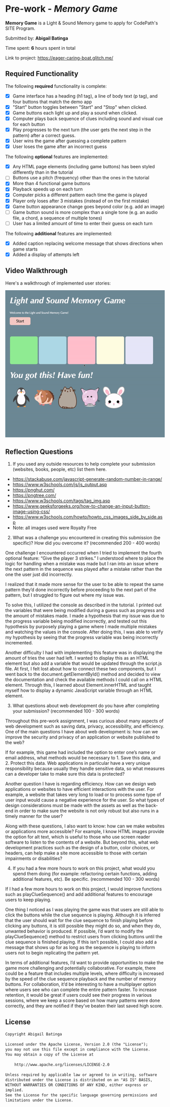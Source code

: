 # Pre-work - *Memory Game*

**Memory Game** is a Light & Sound Memory game to apply for CodePath's SITE Program. 

Submitted by: **Abigail Batinga**

Time spent: **6** hours spent in total

Link to project: https://eager-caring-boat.glitch.me/

## Required Functionality

The following **required** functionality is complete:

* [x] Game interface has a heading (h1 tag), a line of body text (p tag), and four buttons that match the demo app
* [x] "Start" button toggles between "Start" and "Stop" when clicked. 
* [x] Game buttons each light up and play a sound when clicked. 
* [x] Computer plays back sequence of clues including sound and visual cue for each button
* [x] Play progresses to the next turn (the user gets the next step in the pattern) after a correct guess. 
* [x] User wins the game after guessing a complete pattern
* [x] User loses the game after an incorrect guess

The following **optional** features are implemented:

* [x] Any HTML page elements (including game buttons) has been styled differently than in the tutorial
* [ ] Buttons use a pitch (frequency) other than the ones in the tutorial
* [x] More than 4 functional game buttons
* [x] Playback speeds up on each turn
* [x] Computer picks a different pattern each time the game is played
* [x] Player only loses after 3 mistakes (instead of on the first mistake)
* [x] Game button appearance change goes beyond color (e.g. add an image)
* [ ] Game button sound is more complex than a single tone (e.g. an audio file, a chord, a sequence of multiple tones)
* [ ] User has a limited amount of time to enter their guess on each turn

The following **additional** features are implemented:

- [x] Added caption replacing welcome message that shows directions when game starts
- [x] Added a display of attempts left

## Video Walkthrough

Here's a walkthrough of implemented user stories:

![](gameplay.gif)


## Reflection Questions
1. If you used any outside resources to help complete your submission (websites, books, people, etc) list them here. 
- https://stackabuse.com/javascript-generate-random-number-in-range/
- https://www.w3schools.com/js/js_output.asp 
- https://pnghut.com/ 
- https://pngtree.com/ 
- https://www.w3schools.com/tags/tag_img.asp 
- https://www.geeksforgeeks.org/how-to-change-an-input-button-image-using-css/ 
- https://www.w3schools.com/howto/howto_css_images_side_by_side.asp 
- Note: all images used were Royalty Free

2. What was a challenge you encountered in creating this submission (be specific)? How did you overcome it? (recommended 200 - 400 words) 

One challenge I encountered occurred when I tried to implement the fourth optional feature: “Give the player 3 strikes.” I understood where to place the logic for handling when a mistake was made but I ran into an issue where the next pattern in the sequence was played after a mistake rather than the one the user just did incorrectly.

I realized that it made more sense for the user to be able to repeat the same pattern they’d done incorrectly before proceeding to the next part of the pattern, but I struggled to figure out where my issue was. 

To solve this, I utilized the console as described in the tutorial. I printed out the variables that were being modified during a guess such as progress and the amount of mistakes made. I made a hypothesis that my issue was due to the progress variable being modified incorrectly, and tested out this hypothesis by purposely playing a game where I made multiple mistakes and watching the values in the console. After doing this, I was able to verify my hypothesis by seeing that the progress variable was being incorrectly incremented. 

Another difficulty I had with implementing this feature was in displaying the amount of tries the user had left. I wanted to display this as an HTML element but also add a variable that would be updated through the script.js file. At first, I felt lost about how to connect these two components, but I went back to the document.getElementById() method and decided to view the documentation and check the available methods I could call on a HTML element. Through this, I learned about Element.innerHTML and taught myself how to display a dynamic JavaScript variable through an HTML element. 


3. What questions about web development do you have after completing your submission? (recommended 100 - 300 words) 

Throughout this pre-work assignment, I was curious about many aspects of web development such as saving data, privacy, accessibility, and efficiency. One of the main questions I have about web development is: how can we improve the security and privacy of an application or website published to the web?

If for example, this game had included the option to enter one’s name or email address, what methods would be necessary to 1. Save this data, and 2. Protect this data. Web applications in particular have a very unique responsibility because usually they handle sensitive data, so what measures can a developer take to make sure this data is protected?

Another question I have is regarding efficiency. How can we design web applications or websites to have efficient interactions with the user. For example, a website that takes very long to load or to process some type of user input would cause a negative experience for the user. So what types of design considerations must be made with the assets as well as the back-end in order to make sure the website is not only robust but also runs in a timely manner for the user?

Along with these questions, I also want to know: how can we make websites or applications more accessible? For example, I know HTML images provide the option for alt text, which is useful to those who use screen reader software to listen to the contents of a website. But beyond this, what web development practices such as the design of a button, color choices, or headers, can help make a site more accessible to those with certain impairments or disabilities?


4. If you had a few more hours to work on this project, what would you spend them doing (for example: refactoring certain functions, adding additional features, etc). Be specific. (recommended 100 - 300 words) 

If I had a few more hours to work on this project, I would improve functions such as playClueSequence() and add additional features to encourage users to keep playing. 

One thing I noticed as I was playing the game was that users are still able to click the buttons while the clue sequence is playing. Although it is inferred that the user should wait for the clue sequence to finish playing before clicking any buttons, it is still possible they might do so, and when they do, unwanted behavior is produced. If possible, I’d want to modify the playClueSequence() method to restrict users from clicking buttons until the clue sequence is finished playing. If this isn’t possible, I could also add a message that shows up for as long as the sequence is playing to inform users not to begin replicating the pattern yet.

In terms of additional features, I’d want to provide opportunities to make the game more challenging and potentially collaborative. For example, there could be a feature that includes multiple levels, where difficulty is increased by the speed of the clue sequence playback and the number of memory buttons. For collaboration, it’d be interesting to have a multiplayer option where users see who can complete the entire pattern faster. To increase retention, it would be great if users could see their progress in various sessions, where we keep a score based on how many patterns were done correctly, and they are notified if they’ve beaten their last saved high score.


## License

    Copyright Abigail Batinga

    Licensed under the Apache License, Version 2.0 (the "License");
    you may not use this file except in compliance with the License.
    You may obtain a copy of the License at

        http://www.apache.org/licenses/LICENSE-2.0

    Unless required by applicable law or agreed to in writing, software
    distributed under the License is distributed on an "AS IS" BASIS,
    WITHOUT WARRANTIES OR CONDITIONS OF ANY KIND, either express or implied.
    See the License for the specific language governing permissions and
    limitations under the License.

